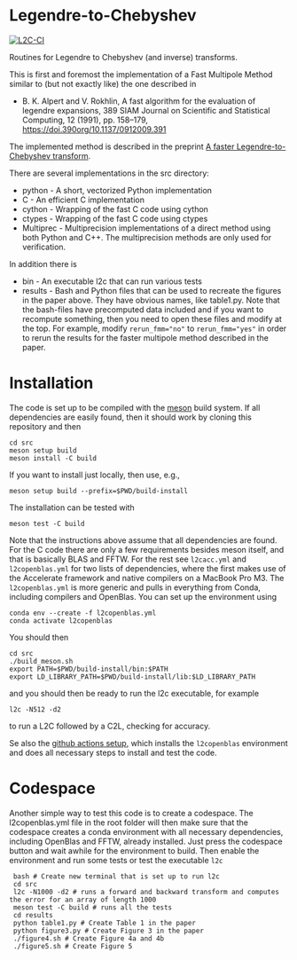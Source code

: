 # Legendre-to-Chebyshev

[![L2C-CI](https://github.com/spectralDNS/Legendre-to-Chebyshev/actions/workflows/l2c.yml/badge.svg)](https://github.com/spectralDNS/Legendre-to-Chebyshev/actions/workflows/l2c.yml)

Routines for Legendre to Chebyshev (and inverse) transforms.

This is first and foremost the implementation of a Fast Multipole Method similar to (but not exactly like) the one described in

  * B. K. Alpert and V. Rokhlin, A fast algorithm for the evaluation of legendre expansions, 389 SIAM Journal on Scientific and Statistical Computing, 12 (1991), pp. 158–179, https://doi.390org/10.1137/0912009.391

The implemented method is described in the preprint [A faster Legendre-to-Chebyshev transform](https://github.com/spectralDNS/Legendre-to-Chebyshev/blob/main/FMM_paper.pdf).

There are several implementations in the src directory:
  * python - A short, vectorized Python implementation
  * C - An efficient C implementation
  * cython - Wrapping of the fast C code using cython
  * ctypes - Wrapping of the fast C code using ctypes
  * Multiprec - Multiprecision implementations of a direct method using both Python and C++. The multiprecision methods are only used for verification.

In addition there is
  * bin - An executable l2c that can run various tests
  * results - Bash and Python files that can be used to recreate the figures in the paper above. They have obvious names, like table1.py. Note that the bash-files have precomputed data included and if you want to recompute something, then you need to open these files and modify at the top. For example, modify `rerun_fmm="no"` to `rerun_fmm="yes"` in order to rerun the results for the faster multipole method described in the paper.

# Installation
The code is set up to be compiled with the [meson](https://mesonbuild.com) build system. If all dependencies are easily found, then it should work by cloning this repository and then

    cd src
    meson setup build
    meson install -C build

If you want to install just locally, then use, e.g.,

    meson setup build --prefix=$PWD/build-install

The installation can be tested with

    meson test -C build

Note that the instructions above assume that all dependencies are found. For the C code there are only a few requirements besides meson itself, and that is basically BLAS and FFTW. For the rest see `l2cacc.yml` and `l2copenblas.yml` for two lists of dependencies, where the first makes use of the Accelerate framework and native compilers on a MacBook Pro M3. The `l2copenblas.yml` is more generic and pulls in everything from Conda, including compilers and OpenBlas. You can set up the environment using

    conda env --create -f l2copenblas.yml
    conda activate l2copenblas

You should then

    cd src
    ./build_meson.sh
    export PATH=$PWD/build-install/bin:$PATH
    export LD_LIBRARY_PATH=$PWD/build-install/lib:$LD_LIBRARY_PATH

and you should then be ready to run the l2c executable, for example

    l2c -N512 -d2

to run a L2C followed by a C2L, checking for accuracy.

Se also the [github actions setup](https://github.com/spectralDNS/Legendre-to-Chebyshev/blob/main/.github/workflows/l2c.yml), which installs the `l2copenblas` environment and does all necessary steps to install and test the code.

# Codespace
Another simple way to test this code is to create a codespace. The l2copenblas.yml file in the root folder will then make sure that the codespace creates a conda environment with all necessary dependencies, including OpenBlas and FFTW, already installed. Just press the codespace button and wait awhile for the environment to build. Then enable the environment and run some tests or test the executable `l2c`

     bash # Create new terminal that is set up to run l2c
     cd src
     l2c -N1000 -d2 # runs a forward and backward transform and computes the error for an array of length 1000
     meson test -C build # runs all the tests
     cd results
     python table1.py # Create Table 1 in the paper
     python figure3.py # Create Figure 3 in the paper
     ./figure4.sh # Create Figure 4a and 4b
     ./figure5.sh # Create Figure 5
